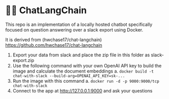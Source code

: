 # 🦜️🔗 ChatLangChain

This repo is an implementation of a locally hosted chatbot specifically focused on question answering over a slack export using Docker.

It is derived from (hwchase17/chat-langchain) https://github.com/hwchase17/chat-langchain

1. Export your data from slack and place the zip file in this folder as slack-export.zip
2. Use the following command with your own OpenAI API key to build the image and calculate the document embeddings
   a. `docker build -t chat-with-slack --build-arg=OPENAI_API_KEY=sk-...`
3. Run the image with this command
   a. `docker run -d -p 9000:9000/tcp chat-with-slack`
4. Connect to the app at http://127.0.0.1:9000 and ask your questions

